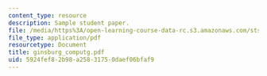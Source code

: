 ```yaml
---
content_type: resource
description: Sample student paper.
file: /media/https%3A/open-learning-course-data-rc.s3.amazonaws.com/sts-340j-introduction-to-the-history-of-technology-fall-2006/5924fef82b98a25831750daef06bfaf9_ginsburg_computg.pdf
file_type: application/pdf
resourcetype: Document
title: ginsburg_computg.pdf
uid: 5924fef8-2b98-a258-3175-0daef06bfaf9
---
```

